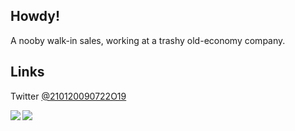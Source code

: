 ## Howdy!
A nooby walk-in sales, working at a trashy old-economy company.

## Links
Twitter [@210120090722O19](https://twitter.com/210120090722O19)

<a href="https://github.com/anuraghazra/github-readme-stats">
  <img align="left" src="https://github-readme-stats.vercel.app/api?username=potakusan&count_private=true&show_icons=true" />
</a>
<a href="https://github.com/anuraghazra/github-readme-stats">
  <img align="left" src="https://github-readme-stats.vercel.app/api/top-langs/?username=potakusan" />
</a>

